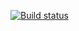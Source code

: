 [![Build status](https://ci.appveyor.com/api/projects/status/k0n3m1plsshqflkx?svg=true)](https://ci.appveyor.com/project/Ekaterina-Isabel/7-page-objects)
